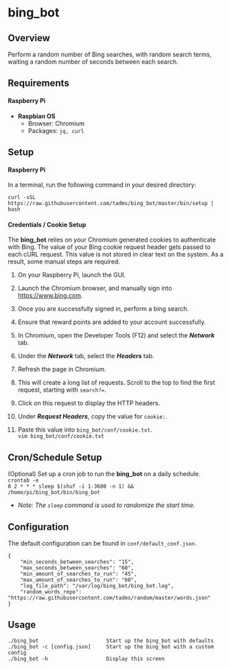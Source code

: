 # bing_bot

Overview
--------
Perform a random number of Bing searches, with random search terms, waiting a random
number of seconds between each search.  

Requirements
------------
#### Raspberry Pi
* **Raspbian OS**
  * Browser: Chromium
  * Packages: `jq, curl`  


Setup
-----
#### Raspberry Pi

In a terminal, run the following command in your desired directory:

`curl -sSL https://raw.githubusercontent.com/tadms/bing_bot/master/bin/setup | bash`


#### Credentials / Cookie Setup

The **bing_bot** relies on your Chromium generated cookies to authenticate with Bing.  The value of your Bing cookie request header gets passed to each cURL request.  This value is not stored in clear text on the system.  As a result, some manual steps are required.
1. On your Raspberry Pi, launch the GUI.  

2. Launch the Chromium browser, and manually sign into https://www.bing.com.

3. Once you are successfully signed in, perform a bing search.

4. Ensure that reward points are added to your account successfully.

5. In Chromium, open the Developer Tools (F12) and select the ***Network*** tab.

6. Under the ***Network*** tab, select the ***Headers*** tab.

6. Refresh the page in Chromium.

7. This will create a long list of requests.  Scroll to the top to find the first request, starting with `search?=`.

8. Click on this request to display the HTTP headers.  

9. Under ***Request Headers***, copy the value for `cookie:`.

10. Paste this value into `bing_bot/conf/cookie.txt`. <br>
`vim bing_bot/conf/cookie.txt`


Cron/Schedule Setup
-------------------
(Optional) Set up a cron job to run the **bing_bot** on a daily schedule. <br>
`crontab -e` <br>
`0 2 * * * sleep $(shuf -i 1-3600 -n 1) && /home/pi/bing_bot/bin/bing_bot` <br>
  * *Note:  The `sleep` command is used to randomize the start time.*


Configuration
-------------
The default configuration can be found in `conf/default_conf.json`.

    {
    	"min_seconds_between_searches": "15",
    	"max_seconds_between_searches": "60",
    	"min_amount_of_searches_to_run": "45",
    	"max_amount_of_searches_to_run": "60",
    	"log_file_path": "/var/log/bing_bot/bing_bot.log",
    	"random_words_repo": "https://raw.githubusercontent.com/tadms/random/master/words.json"
    }


Usage
-----
    ./bing_bot                      Start up the bing_bot with defaults
    ./bing_bot -c [config.json]     Start up the bing_bot with a custom config
    ./bing_bot -h                   Display this screen
